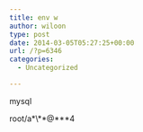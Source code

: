 ```yaml
---
title: env w
author: wiloon
type: post
date: 2014-03-05T05:27:25+00:00
url: /?p=6346
categories:
  - Uncategorized

---
```

mysql

root/a\*\\*\*@\*\**4

&nbsp;